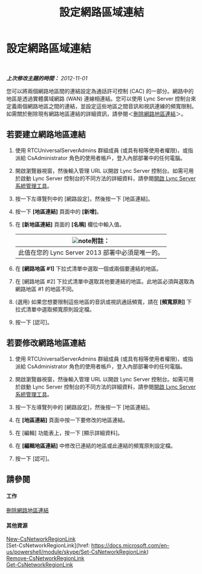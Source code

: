 ﻿---
title: 設定網路區域連結
TOCTitle: 設定網路區域連結
ms:assetid: 952bc93e-e6aa-4539-85c7-2b15f14eb382
ms:mtpsurl: https://technet.microsoft.com/zh-tw/library/Gg182551(v=OCS.15)
ms:contentKeyID: 49291716
ms.date: 08/10/2015
mtps_version: v=OCS.15
ms.translationtype: HT
---

# 設定網路區域連結

 

_**上次修改主題的時間：** 2012-11-01_

您可以將兩個網路地區間的連結設定為通話許可控制 (CAC) 的一部分。網路中的地區是透過實體廣域網路 (WAN) 連線相連結。您可以使用 Lync Server 控制台來定義兩個網路地區之間的連結，並設定這些地區之間音訊和視訊連線的頻寬限制。如需關於刪除現有網路地區連結的詳細資訊，請參閱＜[刪除網路地區連結](lync-server-2013-deleting-network-region-links.md)＞。

## 若要建立網路地區連結

1.  使用 RTCUniversalServerAdmins 群組成員 (或具有相等使用者權限)，或指派給 CsAdministrator 角色的使用者帳戶，登入內部部署中的任何電腦。

2.  開啟瀏覽器視窗，然後輸入管理 URL 以開啟 Lync Server 控制台。如需可用於啟動 Lync Server 控制台的不同方法的詳細資料，請參閱[開啟 Lync Server 系統管理工具](lync-server-2013-open-lync-server-administrative-tools.md)。

3.  按一下左導覽列中的 \[網路設定\]，然後按一下 \[地區連結\]。

4.  按一下 **\[地區連結\]** 頁面中的 **\[新增\]**。

5.  在 **\[新地區連結\]** 頁面的 **\[名稱\]** 欄位中輸入值。
    
    <table>
    <thead>
    <tr class="header">
    <th><img src="images/Gg398811.note(OCS.15).gif" title="note" alt="note" />附註：</th>
    </tr>
    </thead>
    <tbody>
    <tr class="odd">
    <td>此值在您的 Lync Server 2013 部署中必須是唯一的。</td>
    </tr>
    </tbody>
    </table>


6.  在 **\[網路地區 \#1\]** 下拉式清單中選取一個或兩個要連結的地區。

7.  在 \[網路地區 \#2\] 下拉式清單中選取其他要連結的地區。此地區必須與選取為網路地區 \#1 的地區不同。

8.  (選用) 如果您想要限制這些地區的音訊或視訊通話頻寬，請在 **\[頻寬原則\]** 下拉式清單中選取頻寬原則設定檔。

9.  按一下 \[認可\]。

## 若要修改網路地區連結

1.  使用 RTCUniversalServerAdmins 群組成員 (或具有相等使用者權限)，或指派給 CsAdministrator 角色的使用者帳戶，登入內部部署中的任何電腦。

2.  開啟瀏覽器視窗，然後輸入管理 URL 以開啟 Lync Server 控制台。如需可用於啟動 Lync Server 控制台的不同方法的詳細資料，請參閱[開啟 Lync Server 系統管理工具](lync-server-2013-open-lync-server-administrative-tools.md)。

3.  按一下左導覽列中的 \[網路設定\]，然後按一下 \[地區連結\]。

4.  在 **\[地區連結\]** 頁面中按一下要修改的地區連結。

5.  在 \[編輯\] 功能表上，按一下 \[顯示詳細資料\]。

6.  在 **\[編輯地區連結\]** 中修改已連結的地區或此連結的頻寬原則設定檔。

7.  按一下 \[認可\]。

## 請參閱

#### 工作

[刪除網路地區連結](lync-server-2013-deleting-network-region-links.md)  

#### 其他資源

[New-CsNetworkRegionLink](https://docs.microsoft.com/en-us/powershell/module/skype/New-CsNetworkRegionLink)  
[Set-CsNetworkRegionLink](href: https://docs.microsoft.com/en-us/powershell/module/skype/Set-CsNetworkRegionLink)  
[Remove-CsNetworkRegionLink](https://docs.microsoft.com/en-us/powershell/module/skype/Remove-CsNetworkRegionLink)  
[Get-CsNetworkRegionLink](https://docs.microsoft.com/en-us/powershell/module/skype/Get-CsNetworkRegionLink)

